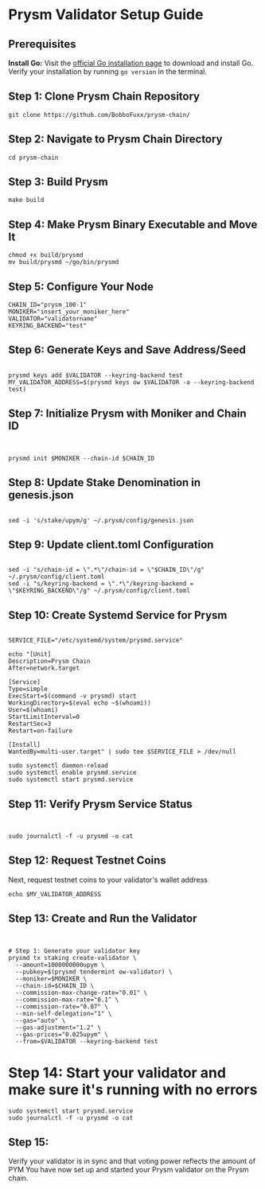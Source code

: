 # Prysm Validator Setup Guide

## Prerequisites
**Install Go:**
Visit the [official Go installation page](https://golang.org/dl/) to download and install Go. Verify your installation by running `go version` in the terminal.

## Step 1: Clone Prysm Chain Repository
```
git clone https://github.com/BobboFuxx/prysm-chain/
```
## Step 2: Navigate to Prysm Chain Directory
```
cd prysm-chain
```
## Step 3: Build Prysm
```
make build
```
## Step 4: Make Prysm Binary Executable and Move It
```
chmod +x build/prysmd
mv build/prysmd ~/go/bin/prysmd
```
## Step 5: Configure Your Node
```
CHAIN_ID="prysm_100-1"
MONIKER="insert_your_moniker_here"
VALIDATOR="validatorname"
KEYRING_BACKEND="test"
```
## Step 6: Generate Keys and Save Address/Seed
```

prysmd keys add $VALIDATOR --keyring-backend test 
MY_VALIDATOR_ADDRESS=$(prysmd keys ow $VALIDATOR -a --keyring-backend test)
```
## Step 7: Initialize Prysm with Moniker and Chain ID
```


prysmd init $MONIKER --chain-id $CHAIN_ID
```
## Step 8: Update Stake Denomination in genesis.json
```

sed -i 's/stake/upym/g' ~/.prysm/config/genesis.json
```
## Step 9: Update client.toml Configuration
```

sed -i "s/chain-id = \".*\"/chain-id = \"$CHAIN_ID\"/g" ~/.prysm/config/client.toml
sed -i "s/keyring-backend = \".*\"/keyring-backend = \"$KEYRING_BACKEND\"/g" ~/.prysm/config/client.toml
```
## Step 10: Create Systemd Service for Prysm
```

SERVICE_FILE="/etc/systemd/system/prysmd.service"

echo "[Unit]
Description=Prysm Chain
After=network.target

[Service]
Type=simple
ExecStart=$(command -v prysmd) start
WorkingDirectory=$(eval echo ~$(whoami))
User=$(whoami)
StartLimitInterval=0
RestartSec=3
Restart=on-failure

[Install]
WantedBy=multi-user.target" | sudo tee $SERVICE_FILE > /dev/null

sudo systemctl daemon-reload
sudo systemctl enable prysmd.service
sudo systemctl start prysmd.service
```
## Step 11: Verify Prysm Service Status
```


sudo journalctl -f -u prysmd -o cat
```
## Step 12: Request Testnet Coins
Next, request testnet coins to your validator's wallet address 

```echo $MY_VALIDATOR_ADDRESS ```

## Step 13: Create and Run the Validator
```


# Step 1: Generate your validator key
prysmd tx staking create-validator \
  --amount=1000000000upym \
  --pubkey=$(prysmd tendermint ow-validator) \
  --moniker=$MONIKER \
  --chain-id=$CHAIN_ID \
  --commission-max-change-rate="0.01" \
  --commission-max-rate="0.1" \
  --commission-rate="0.07" \
  --min-self-delegation="1" \
  --gas="auto" \
  --gas-adjustment="1.2" \
  --gas-prices="0.025upym" \
  --from=$VALIDATOR --keyring-backend test
```
# Step 14: Start your validator and make sure it's running with no errors
```
sudo systemctl start prysmd.service
sudo journalctl -f -u prysmd -o cat
```
## Step 15: 
Verify your validator is in sync and that voting power reflects the amount of PYM
You have now set up and started your Prysm validator on the Prysm chain.
